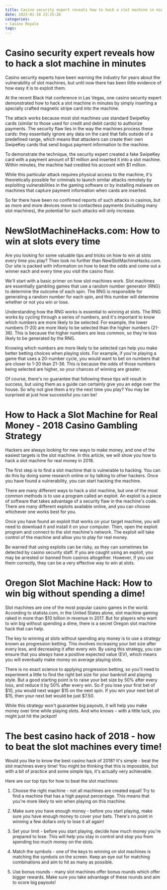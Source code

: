 ```yaml
---
title: Casino security expert reveals how to hack a slot machine in minutes
date: 2023-01-18 23:25:26
categories:
- Casino Royale
tags:
---
```



#  Casino security expert reveals how to hack a slot machine in minutes

Casino security experts have been warning the industry for years about the vulnerability of slot machines, but until now there has been little evidence of how easy it is to exploit them.

At the recent Black Hat conference in Las Vegas, one casino security expert demonstrated how to hack a slot machine in minutes by simply inserting a specially crafted magnetic stripe card into the machine.

The attack works because most slot machines use standard SwipeKey cards (similar to those used for credit and debit cards) to authorize payments. The security flaw lies in the way the machines process these cards: they essentially ignore any data on the card that falls outside of a predefined range, which means that attackers can create their own SwipeKey cards that send bogus payment information to the machine.

To demonstrate the technique, the security expert created a fake SwipeKey card with a payment amount of $1 million and inserted it into a slot machine. Within minutes, the machine had credited his account with $1 million.

While this particular attack requires physical access to the machine, it's theoretically possible for criminals to launch similar attacks remotely by exploiting vulnerabilities in the gaming software or by installing malware on machines that capture payment information when cards are inserted.

So far there have been no confirmed reports of such attacks in casinos, but as more and more devices move to contactless payments (including many slot machines), the potential for such attacks will only increase.

#  NewSlotMachineHacks.com: How to win at slots every time

Are you looking for some valuable tips and tricks on how to win at slots every time you play? Then look no further than NewSlotMachineHacks.com. Our site is packed with information on how to beat the odds and come out a winner each and every time you visit the casino floor.

We'll start with a basic primer on how slot machines work. Slot machines are essentially gambling games that use a random number generator (RNG) to determine the outcome of each spin. The RNG is responsible for generating a random number for each spin, and this number will determine whether or not you win or lose.

Understanding how the RNG works is essential to winning at slots. The RNG works by cycling through a series of numbers, and it's important to know which numbers are more likely to be selected. For example, the lower numbers (1-20) are more likely to be selected than the higher numbers (21-36). This is because the higher numbers are less common, so they're less likely to be generated by the RNG.

Knowing which numbers are more likely to be selected can help you make better betting choices when playing slots. For example, if you're playing a game that uses a 20-number cycle, you would want to bet on numbers that are closer to 1-20 than 21-36. This is because the odds of those numbers being selected are higher, so your chances of winning are greater.

Of course, there's no guarantee that following these tips will result in success, but using them as a guide can certainly give you an edge over the house. So why not give them a try the next time you play? You may be surprised at just how successful you can be!

#  How to Hack a Slot Machine for Real Money - 2018 Casino Gambling Strategy

Hackers are always looking for new ways to make money, and one of the easiest targets is the slot machine. In this article, we will show you how to hack a slot machine for real money in 2018.

The first step is to find a slot machine that is vulnerable to hacking. You can do this by doing some research online or by talking to other hackers. Once you have found a vulnerability, you can start hacking the machine.

There are many different ways to hack a slot machine, but one of the most common methods is to use a program called an exploit. An exploit is a piece of software that takes advantage of a security flaw in the machine's code. There are many different exploits available online, and you can choose whichever one works best for you.

Once you have found an exploit that works on your target machine, you will need to download it and install it on your computer. Then, open the exploit program and connect to the slot machine's network. The exploit will take control of the machine and allow you to play for real money.

Be warned that using exploits can be risky, as they can sometimes be detected by casino security staff. If you are caught using an exploit, you may be arrested or banned from casinos altogether. However, if you use them correctly, they can be a very effective way to win at slots.

#  Oregon Slot Machine Hack: How to win big without spending a dime!

Slot machines are one of the most popular casino games in the world. According to statista.com, in the United States alone, slot machine gaming raked in more than $10 billion in revenue in 2017. But for players who want to win big without spending a dime, there is a secret Oregon slot machine hack that can help.

The key to winning at slots without spending any money is to use a strategy known as progression betting. This involves increasing your bet size after every loss, and decreasing it after every win. By using this strategy, you can ensure that you always have a positive expected value (EV), which means you will eventually make money on average playing slots.

There is no exact science to applying progression betting, so you'll need to experiment a little to find the right bet size for your bankroll and playing style. But a good starting point is to raise your bet size by 50% after every loss, and reduce it by 50% after every win. So if you lose your first bet of $10, you would next wager $15 on the next spin. If you win your next bet of $15, then your next bet would be just $7.50.



While this strategy won't guarantee big payouts, it will help you make money over time while playing slots. And who knows – with a little luck, you might just hit the jackpot!

#  The best casino hack of 2018 - how to beat the slot machines every time!

Would you like to know the best casino hack of 2018? It's simple - beat the slot machines every time! You might be thinking that this is impossible, but with a bit of practice and some simple tips, it's actually very achievable.

Here are our top tips for how to beat the slot machines:

1. Choose the right machine - not all machines are created equal! Try to find a machine that has a high payout percentage. This means that you're more likely to win when playing on this machine.

2. Make sure you have enough money - before you start playing, make sure you have enough money to cover your bets. There's no point in winning a few dollars only to lose it all again!

3. Set your limit - before you start playing, decide how much money you're prepared to lose. This will help you stay in control and stop you from spending too much money on the slots.

4. Match the symbols - one of the keys to winning on slot machines is matching the symbols on the screen. Keep an eye out for matching combinations and aim to hit as many as possible.

5. Use bonus rounds - many slot machines offer bonus rounds which offer bigger rewards. Make sure you take advantage of these rounds and aim to score big payouts!